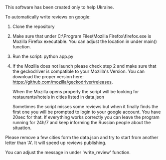 This software has been created only to help Ukraine.

To automatically write reviews on google:

1. Clone the repository
2. Make sure that under C:\Program Files\Mozilla Firefox\firefox.exe is Mozilla Firefox executable. You can adjust the location in under main() function.
3. Run the script: python app.py
4. If the Mozilla does not launch please check step 2 and make sure that the geckodriver is compatible to your Mozilla's Version.
   You can download the proper version here: https://github.com/mozilla/geckodriver/releases.

   When the Mozilla opens properly the script will be looking for restaurants/hotels in cities listed in data.json

   Sometimes the script misses some reviews but when it finally finds the first one you will be prompted to login to your google account. You have 20sec for that.
   If everything works correctly you can leave the program running for 24h/7 and keep informing the Russian people about the situation.

Please remove a few cities form the data.json and try to start from another letter than 'A'. It will speed up reviews publishing.

You can adjust the message in under 'write_review' function.
